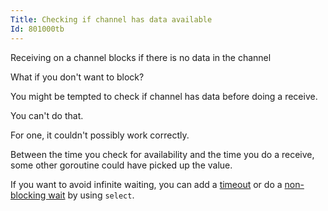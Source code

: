 ```yaml
---
Title: Checking if channel has data available
Id: 801000tb
---
```


Receiving on a channel blocks if there is no data in the channel

What if you don't want to block?

You might be tempted to check if channel has data before doing a receive.

You can't do that.

For one, it couldn't possibly work correctly.

Between the time you check for availability and the time you do a receive, some other goroutine could have picked up the value.

If you want to avoid infinite waiting, you can add a [timeout](6050) or do a [non-blocking wait](80100096) by using `select`.
